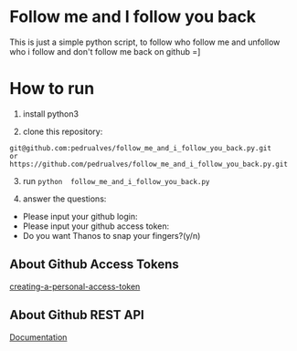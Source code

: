# Follow me and I follow you back

This is just a simple python script, to follow who follow me and unfollow who i follow and don't follow me back on github =]

# How to run

1. install python3

2. clone this repository: 
```
git@github.com:pedrualves/follow_me_and_i_follow_you_back.py.git
or
https://github.com/pedrualves/follow_me_and_i_follow_you_back.py.git
```

3. run ```python  follow_me_and_i_follow_you_back.py```

4. answer the questions:
- Please input your github login:
- Please input your github access token:
- Do you want Thanos to snap your fingers?(y/n)

## About Github Access Tokens

[creating-a-personal-access-token](https://docs.github.com/en/github/authenticating-to-github/creating-a-personal-access-token)

## About Github REST API

[Documentation](https://docs.github.com/en/rest)

